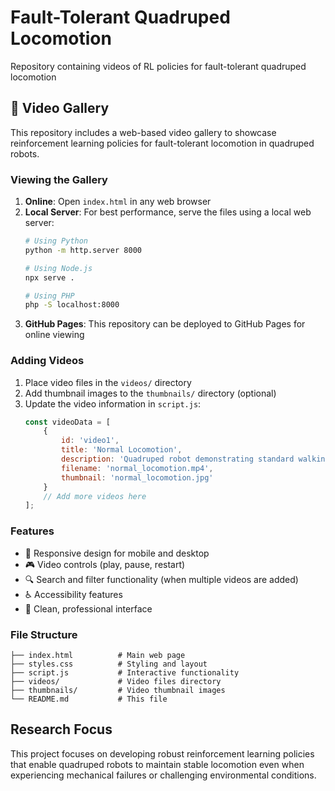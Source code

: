 # Fault-Tolerant Quadruped Locomotion

Repository containing videos of RL policies for fault-tolerant quadruped locomotion

## 🎥 Video Gallery

This repository includes a web-based video gallery to showcase reinforcement learning policies for fault-tolerant locomotion in quadruped robots.

### Viewing the Gallery

1. **Online**: Open `index.html` in any web browser
2. **Local Server**: For best performance, serve the files using a local web server:
   ```bash
   # Using Python
   python -m http.server 8000
   
   # Using Node.js
   npx serve .
   
   # Using PHP
   php -S localhost:8000
   ```
3. **GitHub Pages**: This repository can be deployed to GitHub Pages for online viewing

### Adding Videos

1. Place video files in the `videos/` directory
2. Add thumbnail images to the `thumbnails/` directory (optional)
3. Update the video information in `script.js`:
   ```javascript
   const videoData = [
       {
           id: 'video1',
           title: 'Normal Locomotion',
           description: 'Quadruped robot demonstrating standard walking gait',
           filename: 'normal_locomotion.mp4',
           thumbnail: 'normal_locomotion.jpg'
       }
       // Add more videos here
   ];
   ```

### Features

- 📱 Responsive design for mobile and desktop
- 🎮 Video controls (play, pause, restart)
- 🔍 Search and filter functionality (when multiple videos are added)
- ♿ Accessibility features
- 🎨 Clean, professional interface

### File Structure

```
├── index.html          # Main web page
├── styles.css          # Styling and layout
├── script.js           # Interactive functionality
├── videos/             # Video files directory
├── thumbnails/         # Video thumbnail images
└── README.md           # This file
```

## Research Focus

This project focuses on developing robust reinforcement learning policies that enable quadruped robots to maintain stable locomotion even when experiencing mechanical failures or challenging environmental conditions.
